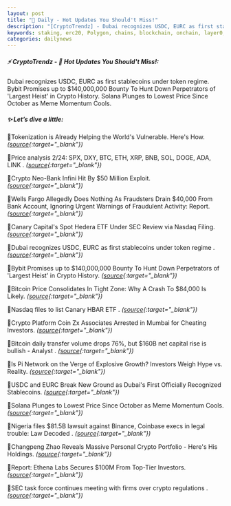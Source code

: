 ```yaml
---
layout: post
title: "🌌 Daily - Hot Updates You Should't Miss!"
description: "[CryptoTrendz] - Dubai recognizes USDC, EURC as first stablecoins under token regime. Bybit Promises up to $140,000,000 Bounty To Hunt Down Perpetrators of 'Largest Heist' in Crypto History. Solana Plunges to Lowest Price Since October as Meme Momentum Cools."
keywords: staking, erc20, Polygon, chains, blockchain, onchain, layer0, trends, wallet
categories: dailynews
---
```


##### ⚡ CryptoTrendz - 📌 *Hot Updates You Should't Miss!:*

Dubai recognizes USDC, EURC as first stablecoins under token regime. Bybit Promises up to $140,000,000 Bounty To Hunt Down Perpetrators of 'Largest Heist' in Crypto History. Solana Plunges to Lowest Price Since October as Meme Momentum Cools.

##### ✨ *Let’s dive a little:*


🔹Tokenization is Already Helping the World's Vulnerable. Here's How. *([source](https://s.avyag.com/imyn){:target="_blank"})*

🔹Price analysis 2/24: SPX, DXY, BTC, ETH, XRP, BNB, SOL, DOGE, ADA, LINK . *([source](https://s.avyag.com/54d6){:target="_blank"})*

🔹Crypto Neo-Bank Infini Hit By $50 Million Exploit. *([source](https://s.avyag.com/fcv5){:target="_blank"})*

🔹Wells Fargo Allegedly Does Nothing As Fraudsters Drain $40,000 From Bank Account, Ignoring Urgent Warnings of Fraudulent Activity: Report. *([source](https://s.avyag.com/j3mo){:target="_blank"})*

🔹Canary Capital's Spot Hedera ETF Under SEC Review via Nasdaq Filing. *([source](https://s.avyag.com/t6jw){:target="_blank"})*

🔹Dubai recognizes USDC, EURC as first stablecoins under token regime . *([source](https://s.avyag.com/kkjb){:target="_blank"})*

🔹Bybit Promises up to $140,000,000 Bounty To Hunt Down Perpetrators of 'Largest Heist' in Crypto History. *([source](https://s.avyag.com/d0mi){:target="_blank"})*

🔹Bitcoin Price Consolidates In Tight Zone: Why A Crash To $84,000 Is Likely. *([source](https://s.avyag.com/fz7a){:target="_blank"})*

🔹Nasdaq files to list Canary HBAR ETF . *([source](https://s.avyag.com/n1nk){:target="_blank"})*

🔹Crypto Platform Coin Zx Associates Arrested in Mumbai for Cheating Investors. *([source](https://s.avyag.com/abpx){:target="_blank"})*

🔹Bitcoin daily transfer volume drops 76%, but $160B net capital rise is bullish - Analyst . *([source](https://s.avyag.com/f23m){:target="_blank"})*

🔹Is Pi Network on the Verge of Explosive Growth? Investors Weigh Hype vs. Reality. *([source](https://s.avyag.com/0ook){:target="_blank"})*

🔹USDC and EURC Break New Ground as Dubai's First Officially Recognized Stablecoins. *([source](https://s.avyag.com/yq7p){:target="_blank"})*

🔹Solana Plunges to Lowest Price Since October as Meme Momentum Cools. *([source](https://s.avyag.com/2shh){:target="_blank"})*

🔹Nigeria files $81.5B lawsuit against Binance, Coinbase execs in legal trouble: Law Decoded . *([source](https://s.avyag.com/ew1c){:target="_blank"})*

🔹Changpeng Zhao Reveals Massive Personal Crypto Portfolio - Here's His Holdings. *([source](https://s.avyag.com/ufqv){:target="_blank"})*

🔹Report: Ethena Labs Secures $100M From Top-Tier Investors. *([source](https://s.avyag.com/7hmj){:target="_blank"})*

🔹SEC task force continues meeting with firms over crypto regulations . *([source](https://s.avyag.com/18fw){:target="_blank"})*
